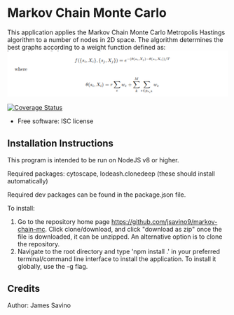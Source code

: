 # Markov Chain Monte Carlo

This application applies the Markov Chain Monte Carlo Metropolis Hastings algorithm to a number of nodes in 2D space. The algorithm determines the best graphs according to a weight function defined as:
![alt text](eq.png 'Equation')

[![Coverage Status](https://coveralls.io/repos/github/jsavino9/markov-chain-mc/badge.svg?branch=master)](https://coveralls.io/github/jsavino9/markov-chain-mc?branch=master)

- Free software: ISC license

## Installation Instructions

This program is intended to be run on NodeJS v8 or higher.

Required packages: cytoscape, lodeash.clonedeep (these should install automatically)

Required dev packages can be found in the package.json file.

To install:

1. Go to the repository home page https://github.com/jsavino9/markov-chain-mc. Click clone/download, and click "download as zip" once the file is downloaded, it can be unzipped. An alternative option is to clone the repository.
2. Navigate to the root directory and type 'npm install .' in your preferred terminal/command line interface to install the application. To install it globally, use the -g flag.

## Credits

Author: James Savino
